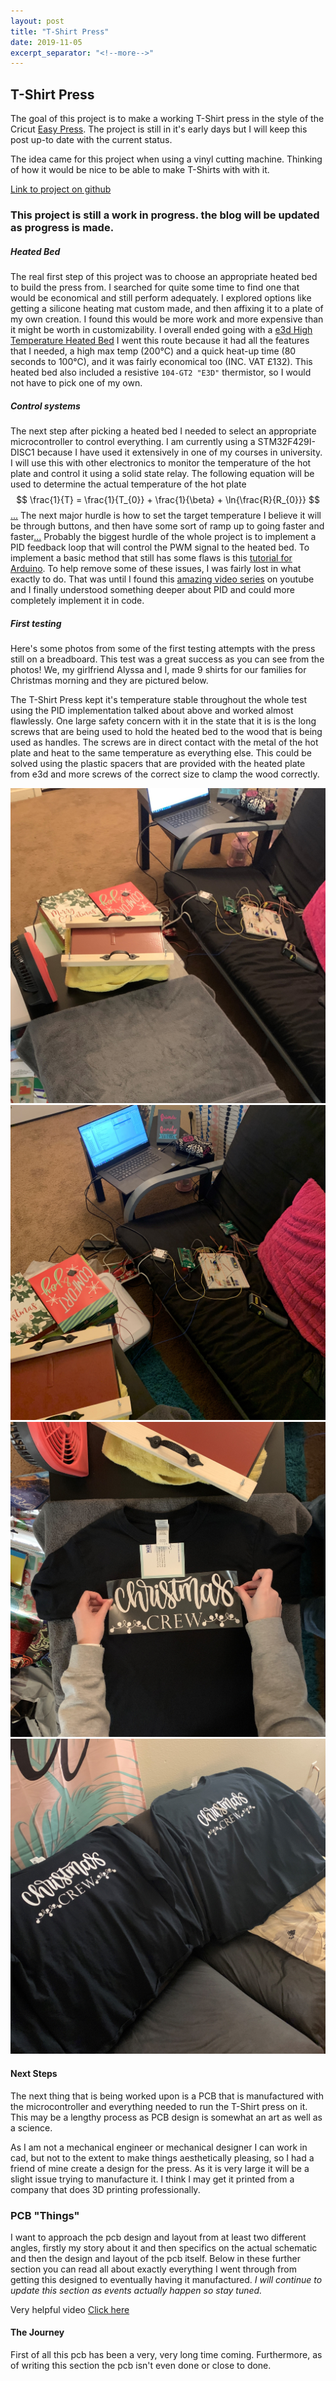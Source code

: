 ```yaml
---
layout: post
title: "T-Shirt Press"
date: 2019-11-05
excerpt_separator: "<!--more-->"
---
```

## T-Shirt Press
The goal of this project is to make a working T-Shirt press in the style of the Cricut [Easy Press](https://cricut.com/en_us/cricut-easypress).
The project is still in it's early days but I will keep this post up-to date with the current status.

The idea came for this project when using a vinyl cutting machine. Thinking of how it would be nice to be able to
make T-Shirts with with it.
<!--more-->
[Link to project on github](https://github.com/Maxunm/TShirtPress)
### This project is still a work in progress. the blog will be updated as progress is made.

##### Heated Bed
The real first step of this project was to choose an appropriate heated bed to build the press from. I searched for quite some time to find one that would be economical and still perform adequately. I explored options like getting a silicone heating mat custom made, and then affixing it to a plate of my own creation. I found this would be more work and more expensive than it might be worth in customizability. I overall ended going with a [e3d High Temperature Heated Bed](https://e3d-online.com/high-temperature-heated-beds) I went this route because it had all the features that I needed, a high max temp (200&deg;C) and a quick heat-up time (80 seconds to 100&deg;C), and it was fairly economical too (INC. VAT &pound;132). This heated bed also included a resistive `104-GT2 "E3D"` thermistor, so I would not have to pick one of my own.

##### Control systems
The next step after picking a heated bed I needed to select an appropriate microcontroller to control everything. I am currently using a STM32F429I-DISC1 because I have used it extensively in one of my courses in university. I will use this with other electronics to monitor the temperature of the hot plate and control it using a solid state relay. The following equation will be used to determine the actual temperature of the hot plate$$ \frac{1}{T} = \frac{1}{T_{0}} + \frac{1}{\beta} + \ln{\frac{R}{R_{0}}} $$[...](https://community.st.com/s/question/0D50X0000AU39YK/is-stm32-microcontrols-are-capable-to-calculate-natural-logarithm-) The next major hurdle is how to set the target temperature I believe it will be through buttons, and then have some sort of ramp up to going faster and faster[...](https://community.st.com/s/question/0D50X00009XkWSgSAN/detecting-long-button-press-on-stm32f3) Probably the biggest hurdle of the whole project is to implement a PID feedback loop that will control the PWM signal to the heated bed. To implement a basic method that still has some flaws is this [tutorial for Arduino](https://www.teachmemicro.com/arduino-pid-control-tutorial/). To help remove some of these issues, I was fairly lost in what exactly to do. That was until I found this [amazing video series](https://www.youtube.com/playlist?list=PLwm8dUsxSPw_5t5QjZ6hnl5nSMBPPK4Hv) on youtube and I finally understood something deeper about PID and could more completely implement it in code.

##### First testing
Here's some photos from some of the first testing attempts with the press still on a breadboard. This test was a great success as you can see from the photos! We, my girlfriend Alyssa and I, made 9 shirts for our families for Christmas morning and they are pictured below.

The T-Shirt Press kept it's temperature stable throughout the whole test using the PID implementation talked about above and worked almost flawlessly. One large safety concern with it in the state that it is is the long screws that are being used to hold the heated bed to the wood that is being used as handles. The screws are in direct contact with the metal of the hot plate and heat to the same temperature as everything else. This could be solved using the plastic spacers that are provided with the heated plate from e3d and more screws of the correct size to clamp the wood correctly. 
<div class="box alt">
<div class="row gtr-50 gtr-uniform">
<div class="col-6">
    <span class="image fit">
        <img src="/images/testing1.jpg" alt>
    </span>
</div>
<div class="col-6">
    <span class="image fit">
        <img src="/images/testing2.jpg" alt>
    </span>
</div>
<div class="col-6">
    <span class="image fit">
        <img src="/images/testing3.jpg" alt>
    </span>
</div>
<div class="col-6">
    <span class="image fit">
        <img src="/images/testing4.jpg" alt>
    </span>
</div>
</div>
</div>

#### Next Steps 
The next thing that is being worked upon is a PCB that is manufactured with the microcontroller and everything needed to run the T-Shirt press on it. This may be a lengthy process as PCB design is somewhat an art as well as a science.

As I am not a mechanical engineer or mechanical designer I can work in cad, but not to the extent to make things aesthetically pleasing, so I had a friend of mine create a design for the press. As it is very large it will be a slight issue trying to manufacture it. I think I may get it printed from a company that does 3D printing professionally. 

### PCB "Things"
I want to approach the pcb design and layout from at least two different angles, firstly my story about it and then specifics on the actual schematic and then the design and layout of the pcb itself. Below in these further section you can read all about exactly everything I went through from getting this designed to eventually having it manufactured. *I will continue to update this section as events actually happen so stay tuned.*

Very helpful video [Click here](https://www.youtube.com/watch?v=t5phi3nT8OU)

#### The Journey
First of all this pcb has been a very, very long time coming. Furthermore, as of writing this section the pcb isn't even done or close to done. 

[//]: # (This loads the latex converter.)
<script type="text/javascript" async
  src="https://cdn.mathjax.org/mathjax/latest/MathJax.js?config=TeX-MML-AM_CHTML">
</script>